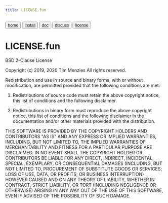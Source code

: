 ```yaml
---
title: LICENSE.fun
---
```


<button class="button button1"><a href="/fun/index">home</a></button>   <button class="button button2"><a href="/fun/INSTALL">install</a></button>   <button class="button button1"><a href="/fun/ABOUT">doc</a></button>   <button class="button button2"><a href="http://github.com/timm/fun/issues">discuss</a></button>    <button class="button button1"><a href="/fun/license">license</a></button> <br>



# LICENSE.fun

BSD 2-Clause License

Copyright (c) 2019, 2020  Tim Menzies
All rights reserved.

Redistribution and use in source and binary forms, with or without
modification, are permitted provided that the following conditions are met:

1. Redistributions of source code must retain the above copyright notice, this
   list of conditions and the following disclaimer.

2. Redistributions in binary form must reproduce the above copyright notice,
      this list of conditions and the following disclaimer in the documentation
         and/or other materials provided with the distribution.

THIS SOFTWARE IS PROVIDED BY THE COPYRIGHT HOLDERS AND CONTRIBUTORS "AS IS"
	 AND ANY EXPRESS OR IMPLIED WARRANTIES, INCLUDING, BUT NOT LIMITED TO, THE
	 IMPLIED WARRANTIES OF MERCHANTABILITY AND FITNESS FOR A PARTICULAR PURPOSE ARE
	 DISCLAIMED. IN NO EVENT SHALL THE COPYRIGHT HOLDER OR CONTRIBUTORS BE LIABLE
	 FOR ANY DIRECT, INDIRECT, INCIDENTAL, SPECIAL, EXEMPLARY, OR CONSEQUENTIAL
	 DAMAGES (INCLUDING, BUT NOT LIMITED TO, PROCUREMENT OF SUBSTITUTE GOODS OR
	 SERVICES; LOSS OF USE, DATA, OR PROFITS; OR BUSINESS INTERRUPTION) HOWEVER
	 CAUSED AND ON ANY THEORY OF LIABILITY, WHETHER IN CONTRACT, STRICT LIABILITY,
	 OR TORT (INCLUDING NEGLIGENCE OR OTHERWISE) ARISING IN ANY WAY OUT OF THE USE
	 OF THIS SOFTWARE, EVEN IF ADVISED OF THE POSSIBILITY OF SUCH DAMAGE.
